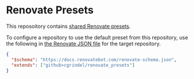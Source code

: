 # Renovate Presets

This reposoitory contains [shared Renovate presets](https://docs.renovatebot.com/config-presets/).

To configure a repository to use the default preset from this repository, use the following in [the
Renovate JSON file](https://docs.renovatebot.com/configuration-options/) for the target repository.

```json
{
  "$schema": "https://docs.renovatebot.com/renovate-schema.json",
  "extends": ["github>cgrindel/renovate_presets"]
}
```
